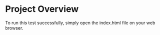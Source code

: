 # Project Overview

To run this test successfully, simply open the index.html file on your web browser.
